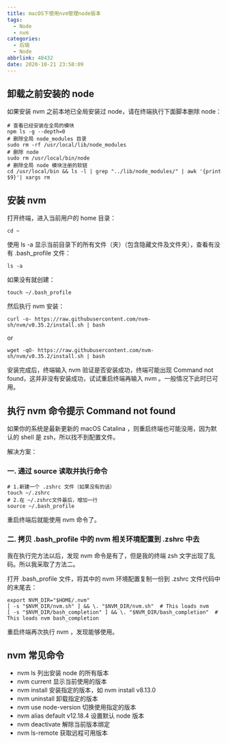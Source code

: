 ```yaml
---
title: macOS下使用nvm管理node版本
tags:
  - Node
  - nvm
categories:
  - 后端
  - Node
abbrlink: 48432
date: 2020-10-21 23:58:09
---
```


## 卸载之前安装的 node

如果安装 nvm 之前本地已全局安装过 node，请在终端执行下面脚本删除 node：

```shell
# 查看已经安装在全局的模块
npm ls -g --depth=0
# 删除全局 node_modules 目录
sudo rm -rf /usr/local/lib/node_modules
# 删除 node
sudo rm /usr/local/bin/node
# 删除全局 node 模块注册的软链
cd /usr/local/bin && ls -l | grep "../lib/node_modules/" | awk '{print $9}'| xargs rm
```

## 安装 nvm

打开终端，进入当前用户的 home 目录：

```shell
cd ~
```

使用 ls -a 显示当前目录下的所有文件（夹）（包含隐藏文件及文件夹），查看有没有 .bash_profile 文件：

```shell
ls -a
```

如果没有就创建：

```shell
touch ~/.bash_profile
```

然后执行 nvm 安装：

```shell
curl -o- https://raw.githubusercontent.com/nvm-sh/nvm/v0.35.2/install.sh | bash
```

or

```shell
wget -qO- https://raw.githubusercontent.com/nvm-sh/nvm/v0.35.2/install.sh | bash
```

安装完成后，终端输入 nvm 验证是否安装成功，终端可能出现 Command not found，这并非没有安装成功，试试重启终端再输入 nvm 。一般情况下此时已可用。

## 执行 nvm 命令提示 Command not found

如果你的系统是最新更新的 macOS Catalina ，则重启终端也可能没用，因为默认的 shell 是 zsh，所以找不到配置文件。

解决方案：

### 一. 通过 source 读取并执行命令

```shell
# 1.新建一个 .zshrc 文件（如果没有的话）
touch ~/.zshrc
# 2.在 ~/.zshrc文件最后，增加一行
source ~/.bash_profile
```

重启终端后就能使用 nvm 命令了。

### 二. 拷贝 .bash_profile 中的 nvm 相关环境配置到 .zshrc 中去

我在执行完方法以后，发现 nvm 命令是有了，但是我的终端 zsh 文字出现了乱码。所以我采取了方法二。

打开 .bash_profile 文件，将其中的 nvm 环境配置复制一份到 .zshrc 文件代码中的末尾去：

```shell
export NVM_DIR="$HOME/.nvm"
[ -s "$NVM_DIR/nvm.sh" ] && \. "$NVM_DIR/nvm.sh"  # This loads nvm
[ -s "$NVM_DIR/bash_completion" ] && \. "$NVM_DIR/bash_completion"  # This loads nvm bash_completion
```

重启终端再次执行 nvm ，发现能够使用。

## nvm 常见命令

- nvm ls 列出安装 node 的所有版本
- nvm current 显示当前使用的版本
- nvm install 安装指定的版本，如 nvm install v8.13.0
- nvm uninstall 卸载指定的版本
- nvm use node-version 切换使用指定的版本
- nvm alias default v12.18.4 设置默认 node 版本
- nvm deactivate 解除当前版本绑定
- nvm ls-remote 获取远程可用版本
